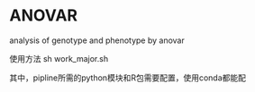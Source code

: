 # ANOVAR
analysis of genotype and phenotype by anovar

使用方法
sh work_major.sh

其中，pipline所需的python模块和R包需要配置，使用conda都能配

